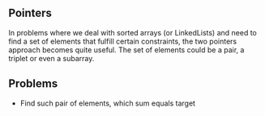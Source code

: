 ## Pointers
In problems where we deal with sorted arrays (or LinkedLists) and need to find a set of elements that fulfill certain constraints, the two pointers approach becomes quite useful. The set of elements could be a pair, a triplet or even a subarray.

## Problems
- Find such pair of elements, which sum equals target 